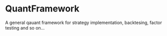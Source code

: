 # QuantFramework
A general qauant framework for strategy implementation, backtesing, factor testing and so on...
